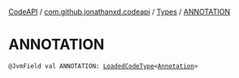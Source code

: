 [CodeAPI](../../index.md) / [com.github.jonathanxd.codeapi](../index.md) / [Types](index.md) / [ANNOTATION](.)

# ANNOTATION

`@JvmField val ANNOTATION: `[`LoadedCodeType`](../../com.github.jonathanxd.codeapi.type/-loaded-code-type/index.md)`<`[`Annotation`](https://kotlinlang.org/api/latest/jvm/stdlib/kotlin/-annotation/index.html)`>`